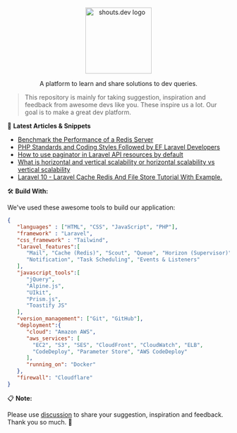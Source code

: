 <p align="center">
  <br>
  <a href="https://shouts.dev">
    <img src="https://shouts.dev/img/logo.webp" alt="shouts.dev logo" width="150"/>
  </a>
</p>

<p align="center">
A platform to learn and share solutions to dev queries.
</p>

> This repository is mainly for taking suggestion, inspiration and feedback from awesome devs like you. These inspire us a lot. Our goal is to make a great dev platform.

:page_with_curl: **Latest Articles & Snippets**
<!-- BLOG-POST-LIST:START -->
- [Benchmark the Performance of a Redis Server](https://shouts.dev/articles/benchmark-the-performance-of-a-redis-server)
- [PHP Standards and Coding Styles Followed by EF Laravel Developers](https://shouts.dev/articles/php-standards-and-coding-styles-followed-by-ef-laravel-developers)
- [How to use paginator in Laravel API resources by default](https://shouts.dev/snippets/how-to-use-paginator-in-laravel-api-resources-by-default)
- [What is horizontal and vertical scalability or horizontal scalability vs vertical scalability](https://shouts.dev/snippets/what-is-horizontal-and-vertical-scalability-or-horizontal-scalability-vs-vertical-scalability)
- [Laravel 10 - Laravel Cache Redis And File Store Tutorial With Example.](https://shouts.dev/articles/laravel-10-laravel-cache-redis-and-file-store-tutorial-with-example)
<!-- BLOG-POST-LIST:END -->

🛠️ **Build With:**

We've used these awesome tools to build our application:

```json
{
   "languages" : ["HTML", "CSS", "JavaScript", "PHP"],
   "framework" : "Laravel",
   "css_framework" : "Tailwind",
   "laravel_features":[
      "Mail", "Cache (Redis)", "Scout", "Queue", "Horizon (Supervisor)",
      "Notification", "Task Scheduling", "Events & Listeners"
   ],
   "javascript_tools":[
      "jQuery",
      "Alpine.js",
      "UIkit",
      "Prism.js",
      "Toastify JS"
   ],
   "version_management": ["Git", "GitHub"],
   "deployment":{
      "cloud": "Amazon AWS",
      "aws_services": [
        "EC2", "S3", "SES", "CloudFront", "CloudWatch", "ELB",
        "CodeDeploy", "Parameter Store", "AWS CodeDeploy"
      ],
      "running_on": "Docker"
   },
   "firewall": "Cloudflare"
}
```

:clipboard: **Note:**

Please use [discussion](https://github.com/mdobydullah/shouts.dev/discussions/new) to share your suggestion, inspiration and feedback. Thank you so much. :sparkling_heart:
